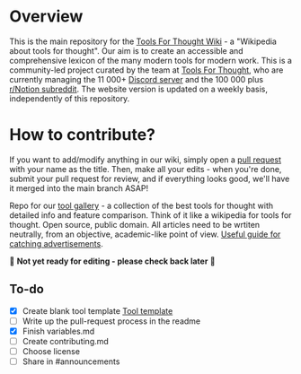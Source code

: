 # Overview

This is the main repository for the [Tools For Thought Wiki](https://forthought.tools/wiki) - a "Wikipedia about tools for thought". Our aim is to create an accessible and comprehensive lexicon of the many modern tools for modern work. This is a community-led project curated by the team at [Tools For Thought](https://forthought.tools), who are currently managing the 11 000+ [Discord server](https://discord.gg/hGNfbtRPS5) and the 100 000 plus [r/Notion subreddit](https://www.reddit.com/r/Notion/). The website version is updated on a weekly basis, independently of this repository.

# How to contribute?

If you want to add/modify anything in our wiki, simply open a [pull request](https://docs.github.com/en/github/collaborating-with-pull-requests/proposing-changes-to-your-work-with-pull-requests/creating-a-pull-request) with your name as the title. Then, make all your edits - when you're done, submit your pull request for review, and if everything looks good, we'll have it merged into the main branch ASAP! 

Repo for our [tool gallery](https://forthought.tools/list) - a collection of the best tools for thought with detailed info and feature comparison. Think of it like a wikipedia for tools for thought. Open source, public domain. All articles need to be wrtiten neutrally, from an objective, academic-like point of view. [Useful guide for catching advertisements](https://en.wikipedia.org/wiki/Wikipedia:Identifying_blatant_advertising).



🚧 **Not yet ready for editing - please check back later** 🚧

## To-do

- [x]  Create blank tool template [Tool template](https://github.com/ToolsForThought/tool-wiki/blob/master/template.md)
- [ ]  Write up the pull-request process in the readme
- [x]  Finish variables.md
- [ ]  Create contributing.md
- [ ]  Choose license
- [ ]  Share in #announcements
